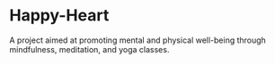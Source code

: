 # Happy-Heart
A project aimed at promoting mental and physical well-being through mindfulness, meditation, and yoga classes.
